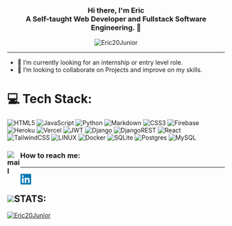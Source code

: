 ### <div align="center">Hi there, I'm Eric <br>A Self-taught Web Developer and Fullstack Software Engineering. 👋</div>
<p align="center"> <img src="https://komarev.com/ghpvc/?username=Eric20Junior&label=Profile%20views&color=0e75b6&style=flat" alt="Eric20Junior" /> </p>
<hr>


<!-- - 🌱 I’m currently learning Web Developer and Fullstack SWE. -->
- 🔭 I’m currently looking for an internship or entry level role.
- 👯 I’m looking to collaborate on Projects and improve on my skills.

# 💻 Tech Stack:
![HTML5](https://img.shields.io/badge/html5-%23E34F26.svg?style=for-the-badge&logo=html5&logoColor=white) ![JavaScript](https://img.shields.io/badge/javascript-%23323330.svg?style=for-the-badge&logo=javascript&logoColor=%23F7DF1E) ![Python](https://img.shields.io/badge/python-3670A0?style=for-the-badge&logo=python&logoColor=ffdd54) ![Markdown](https://img.shields.io/badge/markdown-%23000000.svg?style=for-the-badge&logo=markdown&logoColor=white) ![CSS3](https://img.shields.io/badge/css3-%231572B6.svg?style=for-the-badge&logo=css3&logoColor=white) ![Firebase](https://img.shields.io/badge/firebase-%23039BE5.svg?style=for-the-badge&logo=firebase) ![Heroku](https://img.shields.io/badge/heroku-%23430098.svg?style=for-the-badge&logo=heroku&logoColor=white) ![Vercel](https://img.shields.io/badge/vercel-%23000000.svg?style=for-the-badge&logo=vercel&logoColor=white) ![JWT](https://img.shields.io/badge/JWT-black?style=for-the-badge&logo=JSON%20web%20tokens) ![Django](https://img.shields.io/badge/django-%23092E20.svg?style=for-the-badge&logo=django&logoColor=white) ![DjangoREST](https://img.shields.io/badge/DJANGO-REST-ff1709?style=for-the-badge&logo=django&logoColor=white&color=ff1709&labelColor=gray)  ![React](https://img.shields.io/badge/react-%2320232a.svg?style=for-the-badge&logo=react&logoColor=%2361DAFB) ![TailwindCSS](https://img.shields.io/badge/tailwindcss-%2338B2AC.svg?style=for-the-badge&logo=tailwind-css&logoColor=white) ![LINUX](https://img.shields.io/badge/Linux-FCC624?style=for-the-badge&logo=linux&logoColor=black) ![Docker](https://img.shields.io/badge/docker-%230db7ed.svg?style=for-the-badge&logo=docker&logoColor=white) ![SQLite](https://img.shields.io/badge/sqlite-%2307405e.svg?style=for-the-badge&logo=sqlite&logoColor=white) ![Postgres](https://img.shields.io/badge/postgres-%23316192.svg?style=for-the-badge&logo=postgresql&logoColor=white) ![MySQL](https://img.shields.io/badge/mysql-%2300f.svg?style=for-the-badge&logo=mysql&logoColor=white)
<br>

### <img align="left" alt="mail" width="30" src="https://media1.giphy.com/media/gjEX8uRyUSnHTvS9hD/giphy.gif?cid=ecf05e47v2w8jxcjc12d2o66ffqp2ssu863uv9d18ou5nvon&rid=giphy.gif&ct=g" /> How to reach me: 
<hr>
<a href="https://www.linkedin.com/in/eric20junior" target="blank"><img align="left" alt="Linkedin" width="26px" src="https://github.com/devicons/devicon/blob/master/icons/linkedin/linkedin-original.svg" style="padding-right:10px;" /></a>

 
 &nbsp;

## <img src="https://media.giphy.com/media/hkNbrNmLix4cbzr5OJ/giphy.gif" width="70">STATS:

<!-- <p style="text-align: left" width="20px"><img src="https://github-readme-stats.vercel.app/api?username=Eric20Junior&show_icons=true&locale=en" alt="Eric2Junior" /></p> -->

<p style="text-align: left" width="20px"> <a href="https://github.com/Eric20Junior/github-profile-trophy"><img src="https://github-profile-trophy.vercel.app/?username=Eric20Junior" alt="Eric20Junior" /></a> </p>

<!-- anilist stats -->

<!-- maplestory stats -->
<!--
**Eric20Junior/Eric20Junior** is a ✨ _special_ ✨ repository because its `README.md` (this file) appears on your GitHub profile.

Here are some ideas to get you started:

- 🔭 I’m currently working on ...
- 🌱 I’m currently learning ...
- 👯 I’m looking to collaborate on ...
- 🤔 I’m looking for help with ...
- 💬 Ask me about ...
- 📫 How to reach me: ...
- 😄 Pronouns: ...
- ⚡ Fun fact: ...
-->
